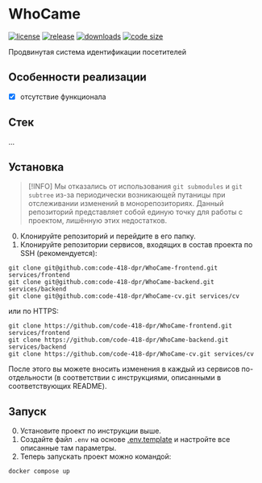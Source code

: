 # WhoCame

[![license](https://img.shields.io/github/license/code-418-dpr/WhoCame)](https://opensource.org/licenses/MIT)
[![release](https://img.shields.io/github/v/release/code-418-dpr/WhoCame?include_prereleases)](https://github.com/code-418-dpr/WhoCame/releases)
[![downloads](https://img.shields.io/github/downloads/code-418-dpr/WhoCame/total)](https://github.com/code-418-dpr/WhoCame/releases)
[![code size](https://img.shields.io/github/languages/code-size/code-418-dpr/WhoCame.svg)](https://github.com/code-418-dpr/WhoCame)

Продвинутая система идентификации посетителей

## Особенности реализации

- [x] отсутствие функционала

## Стек

...

## Установка

> [!INFO]
> Мы отказались от использования `git submodules` и `git subtree` из-за периодически возникающей путаницы при
> отслеживании изменений в монорепозиториях. Данный репозиторий представляет собой единую точку для работы с проектом,
> лишённую этих недостатков.

0. Клонируйте репозиторий и перейдите в его папку.
1. Клонируйте репозитории сервисов, входящих в состав проекта по SSH (рекомендуется):

```shell
git clone git@github.com:code-418-dpr/WhoCame-frontend.git services/frontend
git clone git@github.com:code-418-dpr/WhoCame-backend.git services/backend
git clone git@github.com:code-418-dpr/WhoCame-cv.git services/cv
```

или по HTTPS:

```shell
git clone https://github.com/code-418-dpr/WhoCame-frontend.git services/frontend
git clone https://github.com/code-418-dpr/WhoCame-backend.git services/backend
git clone https://github.com/code-418-dpr/WhoCame-cv.git services/cv
```

После этого вы можете вносить изменения в каждый из сервисов по-отдельности (в соответствии с инструкциями, описанными в
соответствующих README).

## Запуск

0. Установите проект по инструкции выше.
1. Создайте файл `.env` на основе [.env.template](.env.template) и настройте все описанные там параметры.
2. Теперь запускать проект можно командой:

```shell
docker compose up
```
